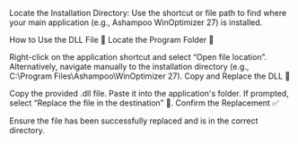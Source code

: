Locate the Installation Directory: Use the shortcut or file path to find where your main application (e.g., Ashampoo WinOptimizer 27) is installed.

How to Use the DLL File 🚀
Locate the Program Folder 📂

Right-click on the application shortcut and select “Open file location”.
Alternatively, navigate manually to the installation directory (e.g., C:\Program Files\Ashampoo\WinOptimizer 27).
Copy and Replace the DLL 📝

Copy the provided .dll file.
Paste it into the application's folder.
If prompted, select “Replace the file in the destination” 🔁.
Confirm the Replacement ✅

Ensure the file has been successfully replaced and is in the correct directory.
